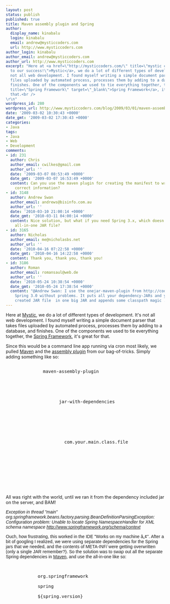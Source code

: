 ```yaml
---
layout: post
status: publish
published: true
title: Maven assembly plugin and Spring
author:
  display_name: kinabalu
  login: kinabalu
  email: andrew@mysticcoders.com
  url: http://www.mysticcoders.com
author_login: kinabalu
author_email: andrew@mysticcoders.com
author_url: http://www.mysticcoders.com
excerpt: "Here at <a href=\"http://mysticcoders.com/\" title=\"mystic coders -
  to our success!\">Mystic</a>, we do a lot of different types of development. It's
  not all web development. I found myself writing a simple document parser that takes
  files uploaded by automated process, processes them by adding to a database, and
  finishes. One of the components we used to tie everything together, the <a href=\"http://www.springframework.org/\"
  title=\"Spring Framework\" target=\"_blank\">Spring Framework</a>, it's great for
  that.<br />
\r\n"
wordpress_id: 280
wordpress_url: http://www.mysticcoders.com/blog/2009/03/01/maven-assembly-plugin-and-spring/
date: '2009-03-02 10:30:43 +0000'
date_gmt: '2009-03-02 17:30:43 +0000'
categories:
- Java
tags:
- Java
- Web
- Development
comments:
- id: 231
  author: Chris
  author_email: cwilkes@gmail.com
  author_url: ''
  date: '2009-03-07 08:53:49 +0000'
  date_gmt: '2009-03-07 16:53:49 +0000'
  content: Can you use the maven plugin for creating the manifest to write out the
    correct information?
- id: 3148
  author: Andrew Swan
  author_email: andrews@bisinfo.com.au
  author_url: ''
  date: '2010-03-10 21:00:14 +0000'
  date_gmt: '2010-03-11 04:00:14 +0000'
  content: Nice solution, but what if you need Spring 3.x, which doesn't have the
    all-in-one JAR file?
- id: 3165
  author: Nicholas
  author_email: me@nicholasbs.net
  author_url: ''
  date: '2010-04-16 07:22:58 +0000'
  date_gmt: '2010-04-16 14:22:58 +0000'
  content: Thank you, thank you, thank you!
- id: 3186
  author: Roman
  author_email: romansaul@web.de
  author_url: ''
  date: '2010-05-24 10:38:54 +0000'
  date_gmt: '2010-05-24 17:38:54 +0000'
  content: "@Andrew Swan: I use the onejar-maven-plugin from http://code.google.com/p/onejar-maven-plugin/\r\nwith
    Spring 3.0 without problems. It puts all your dependency-JARs and your own maven
    created JAR file  in one big JAR and appends some classpath magic ..."
---
```

Here at <a title="mystic coders - to our success!" href="http://mysticcoders.com/">Mystic</a>, we do a lot of different types of development. It's not all web development. I found myself writing a simple document parser that takes files uploaded by automated process, processes them by adding to a database, and finishes. One of the components we used to tie everything together, the <a title="Spring Framework" href="http://www.springframework.org" target="_blank">Spring Framework</a>, it's great for that.

Since this would be a command line app running via cron most likely, we pulled <a title="Apache Maven" href="http://maven.apache.org" target="_blank">Maven</a> and the <a title="Apache Maven assembly plugin" href="http://maven.apache.org/plugins/maven-assembly-plugin/" target="_blank">assembly plugin</a> from our bag-of-tricks. Simply adding something like so:

<pre lang="xml" colla="+">
<plugin>
              <artifactId>maven-assembly-plugin</artifactId><br />
              <configuration><br />
                  <descriptorRefs><br />
                    <descriptorRef>jar-with-dependencies</descriptorRef><br />
                  </descriptorRefs><br />
                  <archive><br />
                    <manifest><br />
                      <mainClass>com.your.main.class.file</mainClass><br />
                    </manifest><br />
                  </archive><br />
              </configuration><br />
            </plugin><br />
</pre>

All was right with the world, until we ran it from the dependency included jar on the server, and BAM!

<span style="font-family: Arial;"><em>Exception in thread "main" org.springframework.beans.factory.parsing.BeanDefinitionParsingException: Configuration problem: Unable to locate Spring NamespaceHandler for XML schema namespace</em> <span class="nobr"><a href="http://www.springframework.org/schema/context"><em>http://www.springframework.org/schema/context</em></a></span></span>

<span style="font-family: Arial;">Ouch, how frustrating, this worked in the IDE "Works on my machine &acirc;&bdquo;&cent;". After a bit of googling I realized, we were using separate dependencies for the Spring jars that we needed, and the contents of META-INF/ were getting overwritten (only a single JAR remember?). So the solution was to swap out all the separate Spring dependencies in <a title="Apache Maven" href="http://maven.apache.org" target="_blank">Maven</a>, and use the all-in-one like so:</span>

<pre lang="XML" colla="+">
        <dependency><br />
            <groupId>org.springframework</groupId><br />
            <artifactId>spring</artifactId><br />
            <version>${spring.version}</version><br />
        </dependency><br />
</pre>

